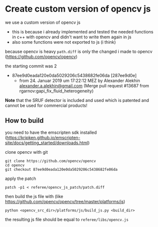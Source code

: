# Create custom version of opencv js

we use a custom version of opencv js
- this is because i already implemented and tested the needed functions in c++ with opencv and didn't want to write them again in js
- also some functions were not exported to js (i think)

because opencv is heavy `path.diff` is only the changed i made to opencv (https://github.com/opencv/opencv)

the starting commit was 2
  - 87ee9d0eada120e0da5029206c5438682fe06da [287ee9d0e]
    - from 24. Januar 2019 um 17:22:12 MEZ by Alexander Alekhin <alexander.a.alekhin@gmail.com>
                          (Merge pull request #13687 from rgarnov:gapi_fix_fluid_heterogeneity)



**Note** that the SRUF detector is included and used which is patented and cannot be used for commercial products!



## How to build

you need to have the emscripten sdk installed (https://kripken.github.io/emscripten-site/docs/getting_started/downloads.html)

clone opencv with git

```
git clone https://github.com/opencv/opencv
cd opencv
git checkout 87ee9d0eada120e0da5029206c5438682fe06da
```


apply the patch

````
patch -p1 < referee/opencv_js_patch/patch.diff
````

then build the js file with (like https://github.com/opencv/opencv/tree/master/platforms/js)

```
python <opencv_src_dir>/platforms/js/build_js.py <build_dir>
```

the resulting js file should be equal to 
`referee/libs/opencv.js`
